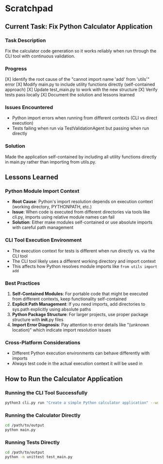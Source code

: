 # Scratchpad

## Current Task: Fix Python Calculator Application

### Task Description
Fix the calculator code generation so it works reliably when run through the CLI tool with continuous validation.

### Progress
[X] Identify the root cause of the "cannot import name 'add' from 'utils'" error
[X] Modify main.py to include utility functions directly (self-contained approach)
[X] Update test_main.py to work with the new structure
[X] Verify tests pass locally
[X] Document the solution and lessons learned

### Issues Encountered
- Python import errors when running from different contexts (CLI vs direct execution)
- Tests failing when run via TestValidationAgent but passing when run directly

### Solution
Made the application self-contained by including all utility functions directly in main.py rather than importing from utils.py.

## Lessons Learned

### Python Module Import Context
- **Root Cause**: Python's import resolution depends on execution context (working directory, PYTHONPATH, etc.)
- **Issue**: When code is executed from different directories via tools like cli.py, imports using relative module names can fail
- **Solution**: Either make modules self-contained or use absolute imports with careful path management

### CLI Tool Execution Environment
- The execution context for tests is different when run directly vs. via the CLI tool
- The CLI tool likely uses a different working directory and import context
- This affects how Python resolves module imports like `from utils import add`

### Best Practices
1. **Self-Contained Modules**: For portable code that might be executed from different contexts, keep functionality self-contained
2. **Explicit Path Management**: If you need imports, add directories to sys.path explicitly using absolute paths
3. **Python Package Structure**: For larger projects, use proper package structure with __init__.py files
4. **Import Error Diagnosis**: Pay attention to error details like "(unknown location)" which indicate import resolution issues

### Cross-Platform Considerations
- Different Python execution environments can behave differently with imports
- Always test code in the actual execution context it will be used in

## How to Run the Calculator Application

### Running the CLI Tool Successfully
```bash
python3 cli.py run "Create a simple Python calculator application" --workspace-dir ./output --mock-mcp --continuous-validation
```

### Running the Calculator Directly
```bash
cd /path/to/output
python main.py
```

### Running Tests Directly
```bash
cd /path/to/output
python -m unittest test_main.py
```
